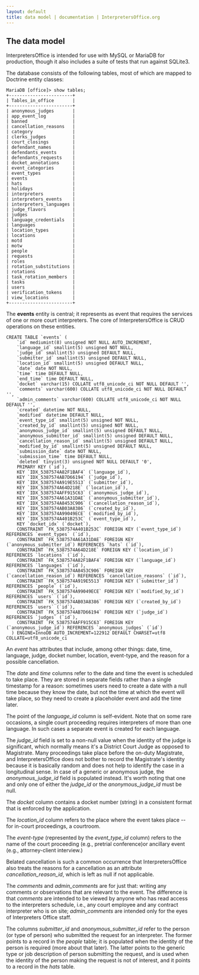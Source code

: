 ```yaml
---
layout: default
title: data model | documentation | InterpretersOffice.org
---
```


<h2>The data model</h2>

<span class="text-monospace">InterpretersOffice</span> is intended for use with MySQL or MariaDB for production,
though it also includes a suite of tests that run against SQLite3.

The database consists of the following tables, most of which are mapped to Doctrine entity classes:

```
MariaDB [office]> show tables;
+------------------------+
| Tables_in_office       |
+------------------------+
| anonymous_judges       |
| app_event_log          |
| banned                 |
| cancellation_reasons   |
| category               |
| clerks_judges          |
| court_closings         |
| defendant_names        |
| defendants_events      |
| defendants_requests    |
| docket_annotations     |
| event_categories       |
| event_types            |
| events                 |
| hats                   |
| holidays               |
| interpreters           |
| interpreters_events    |
| interpreters_languages |
| judge_flavors          |
| judges                 |
| language_credentials   |
| languages              |
| location_types         |
| locations              |
| motd                   |
| motw                   |
| people                 |
| requests               |
| roles                  |
| rotation_substitutions |
| rotations              |
| task_rotation_members  |
| tasks                  |
| users                  |
| verification_tokens    |
| view_locations         |
+------------------------+
```

The **events** entity is central; it represents as event that requires the services of one or more 
court interpreters. The core of <span class="text-monospace">InterpretersOffice</span> is CRUD operations 
on these entities.

```
CREATE TABLE `events` (
    `id` mediumint(8) unsigned NOT NULL AUTO_INCREMENT,
    `language_id` smallint(5) unsigned NOT NULL,
    `judge_id` smallint(5) unsigned DEFAULT NULL,
    `submitter_id` smallint(5) unsigned DEFAULT NULL,
    `location_id` smallint(5) unsigned DEFAULT NULL,
    `date` date NOT NULL,
    `time` time DEFAULT NULL,
    `end_time` time DEFAULT NULL,
    `docket` varchar(15) COLLATE utf8_unicode_ci NOT NULL DEFAULT '',
    `comments` varchar(600) COLLATE utf8_unicode_ci NOT NULL DEFAULT '',
    `admin_comments` varchar(600) COLLATE utf8_unicode_ci NOT NULL DEFAULT '',
    `created` datetime NOT NULL,
    `modified` datetime DEFAULT NULL,
    `event_type_id` smallint(5) unsigned NOT NULL,
    `created_by_id` smallint(5) unsigned NOT NULL,
    `anonymous_judge_id` smallint(5) unsigned DEFAULT NULL,
    `anonymous_submitter_id` smallint(5) unsigned DEFAULT NULL,
    `cancellation_reason_id` smallint(5) unsigned DEFAULT NULL,
    `modified_by_id` smallint(5) unsigned DEFAULT NULL,
    `submission_date` date NOT NULL,
    `submission_time` time DEFAULT NULL,
    `deleted` tinyint(3) unsigned NOT NULL DEFAULT '0',
    PRIMARY KEY (`id`),
    KEY `IDX_5387574A82F1BAF4` (`language_id`),
    KEY `IDX_5387574AB7D66194` (`judge_id`),
    KEY `IDX_5387574A919E5513` (`submitter_id`),
    KEY `IDX_5387574A64D218E` (`location_id`),
    KEY `IDX_5387574AFF915C63` (`anonymous_judge_id`),
    KEY `IDX_5387574A61A31DAE` (`anonymous_submitter_id`),
    KEY `IDX_5387574A8453C906` (`cancellation_reason_id`),
    KEY `IDX_5387574AB03A8386` (`created_by_id`),
    KEY `IDX_5387574A99049ECE` (`modified_by_id`),
    KEY `IDX_5387574A401B253C` (`event_type_id`),
    KEY `docket_idx` (`docket`),
    CONSTRAINT `FK_5387574A401B253C` FOREIGN KEY (`event_type_id`) REFERENCES `event_types` (`id`),
    CONSTRAINT `FK_5387574A61A31DAE` FOREIGN KEY (`anonymous_submitter_id`) REFERENCES `hats` (`id`),
    CONSTRAINT `FK_5387574A64D218E` FOREIGN KEY (`location_id`) REFERENCES `locations` (`id`),
    CONSTRAINT `FK_5387574A82F1BAF4` FOREIGN KEY (`language_id`) REFERENCES `languages` (`id`),
    CONSTRAINT `FK_5387574A8453C906` FOREIGN KEY (`cancellation_reason_id`) REFERENCES `cancellation_reasons` (`id`),
    CONSTRAINT `FK_5387574A919E5513` FOREIGN KEY (`submitter_id`) REFERENCES `people` (`id`),
    CONSTRAINT `FK_5387574A99049ECE` FOREIGN KEY (`modified_by_id`) REFERENCES `users` (`id`),
    CONSTRAINT `FK_5387574AB03A8386` FOREIGN KEY (`created_by_id`) REFERENCES `users` (`id`),
    CONSTRAINT `FK_5387574AB7D66194` FOREIGN KEY (`judge_id`) REFERENCES `judges` (`id`),
    CONSTRAINT `FK_5387574AFF915C63` FOREIGN KEY (`anonymous_judge_id`) REFERENCES `anonymous_judges` (`id`)
  ) ENGINE=InnoDB AUTO_INCREMENT=122912 DEFAULT CHARSET=utf8 COLLATE=utf8_unicode_ci
```

An *event* has attributes that include, among other things: date, time, language, judge, docket number, location, event-type, 
and the reason for a possible cancellation. 

The *date* and *time* columns refer to the date and time the event is scheduled to take place. They are stored in separate 
fields rather than a single timestamp for a reason:  sometimes users need to create a date with a null time because they know the date, but not the time at which the event will take place, so 
they need to create a placeholder event and add the time later. 

The point of the *language_id* column is self-evident. Note that on some rare occasions, a single court proceeding requires interpreters of more than one language. 
In such cases a separate event is created for each language.

The *judge_id* field is set to a non-null value when the identity of the judge is significant, which normally means it's 
a District Court Judge as opposed to Magistrate. Many proceedings take place before the on-duty Magistrate, and 
<span class="text-monospace">InterpretersOffice</span> does not bother to record the Magistrate's identity because it is 
basically random and does not help to identify the case in a longitudinal sense. In case of a generic or anonymous judge, 
the *anonymous_judge_id* field is populated instead. It's worth noting that one and only one of either the 
*judge_id* or the *anonymous_judge_id* must be null.

The *docket* column contains a docket number (string) in a consistent format that is enforced by the application.

The *location_id* column refers to the place where the event takes place -- for in-court proceedings, a courtroom. 

The *event-type* (represented by the *event_type_id* column) refers to the name of the court proceeding (e.g., pretrial conference)or ancillary event (e.g., 
attorney-client interview.)

Belated cancellation is such a common occurrence that <span class="text-monospace">InterpretersOffice</span> also treats the 
reasons for a cancellation as an attribute *cancellation_reason_id*, which is left as null if not applicable.

The *comments* and *admin_comments* are for just that: writing any comments or observations that are relevant to 
the event. The difference is that *comments* are intended to be viewed by anyone who has read access to the 
interpreters schedule, i.e., any court employee and any contract interpreter who is on site; 
*admin_comments*  are intended only for the eyes of Interpreters Office staff.

The columns *submitter_id* and *anonymous_submitter_id* refer to the person (or type of person) who submitted 
the request for an interpreter. The former points to a record in the *people* table; it is populated when the 
identity of the person is required (more about that later). The latter points to the generic type or job description 
of person submitting the request, and is used when the identity of the person making the request 
is not of interest, and it points to a record in the *hats* table. 









